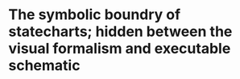 # The symbolic boundry of statecharts; hidden between the visual formalism and executable schematic



